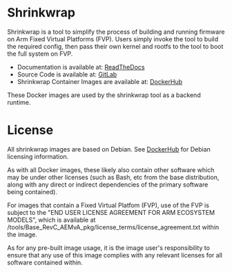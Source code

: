 # Shrinkwrap

Shrinkwrap is a tool to simplify the process of building and running firmware on
Arm Fixed Virtual Platforms (FVP). Users simply invoke the tool to build the
required config, then pass their own kernel and rootfs to the tool to boot the
full system on FVP.

- Documentation is available at: [ReadTheDocs](https://shrinkwrap.docs.arm.com)
- Source Code is available at: [GitLab](https://gitlab.arm.com/tooling/shrinkwrap)
- Shrinkwrap Container Images are available at: [DockerHub](https://hub.docker.com/u/shrinkwraptool)

These Docker images are used by the shrinkwrap tool as a backend runtime.

# License

All shrinkwrap images are based on Debian. See
[DockerHub](https://hub.docker.com/_/debian) for Debian licensing information.

As with all Docker images, these likely also contain other software which may be
under other licenses (such as Bash, etc from the base distribution, along with
any direct or indirect dependencies of the primary software being contained).

For images that contain a Fixed Virtual Platfom (FVP), use of the FVP is subject
to the "END USER LICENSE AGREEMENT FOR ARM ECOSYSTEM MODELS", which is available
at /tools/Base_RevC_AEMvA_pkg/license_terms/license_agreement.txt within the
image.

As for any pre-built image usage, it is the image user's responsibility to
ensure that any use of this image complies with any relevant licenses for all
software contained within.
